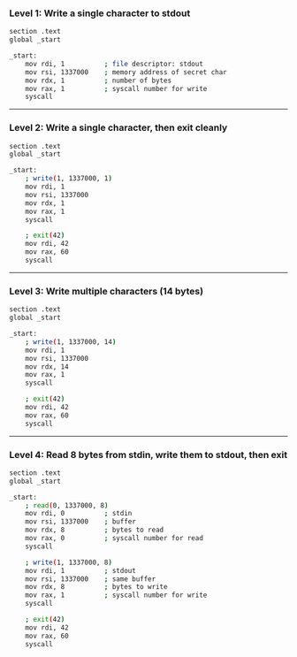 
### Level 1: Write a single character to stdout
```bash
section .text
global _start

_start:
    mov rdi, 1          ; file descriptor: stdout
    mov rsi, 1337000    ; memory address of secret char
    mov rdx, 1          ; number of bytes
    mov rax, 1          ; syscall number for write
    syscall
```
__________

### Level 2: Write a single character, then exit cleanly
```bash
section .text
global _start

_start:
    ; write(1, 1337000, 1)
    mov rdi, 1
    mov rsi, 1337000
    mov rdx, 1
    mov rax, 1
    syscall

    ; exit(42)
    mov rdi, 42
    mov rax, 60
    syscall

```
 ________________


### Level 3: Write multiple characters (14 bytes)
```bash
section .text
global _start

_start:
    ; write(1, 1337000, 14)
    mov rdi, 1
    mov rsi, 1337000
    mov rdx, 14
    mov rax, 1
    syscall

    ; exit(42)
    mov rdi, 42
    mov rax, 60
    syscall
```
______________


### Level 4: Read 8 bytes from stdin, write them to stdout, then exit
```bash
section .text
global _start

_start:
    ; read(0, 1337000, 8)
    mov rdi, 0          ; stdin
    mov rsi, 1337000    ; buffer
    mov rdx, 8          ; bytes to read
    mov rax, 0          ; syscall number for read
    syscall

    ; write(1, 1337000, 8)
    mov rdi, 1          ; stdout
    mov rsi, 1337000    ; same buffer
    mov rdx, 8          ; bytes to write
    mov rax, 1          ; syscall number for write
    syscall

    ; exit(42)
    mov rdi, 42
    mov rax, 60
    syscall
```
